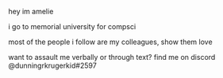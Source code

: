 hey im amelie

i go to memorial university for compsci

most of the people i follow are my colleagues, show them love

want to assault me verbally or through text? find me on discord @dunningrkrugerkid#2597

